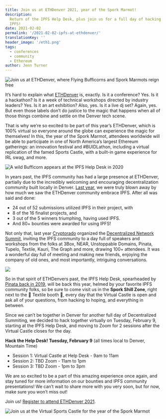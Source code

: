 ```yaml
---
title: Join us at ETHDenver 2021, year of the Spork Marmot!
description:
  Return of the IPFS Help Desk, plus join us for a full day of hacking
  IPFS!
date: 2021-02-02
permalink: '/2021-02-02-ipfs-at-ethdenver/'
translationKey: ''
header_image: '/eth1.png'
tags:
  - conferences
  - community
  - Ethereum
author: Jenn Turner
---
```


![Join us at ETHDenver, where Flying Bufficorns and Spork Marmots reign free](../assets/2021-02-02-ipfs-at-ethdenver-flyingspork.png)

It’s hard to explain what [ETHDenver](https://www.ethdenver.com/) is, exactly. Is it a conference? Yes. Is it a hackathon? Is it a week of technical workshops directed by industry leaders? Yes. Is it an art exhibition? Also, yes. Is it a live dj set? Again, yes. But even those labels don’t do justice to the magic that happens when all of those things combine and settle on the Denver tech scene.

That is why we’re so excited to be part of this year’s ETHDenver, which is 100% virtual so everyone around the globe can experience the magic for themselves! In this, the year of the Spork Marmot, attendees worldwide will be able to participate in one of North America’s largest Ethereum gatherings: an innovation festival and #BUIDLathon, including a virtual replication of the famed Sports Castle, with a built-in game experience for IRL swag, and more.

![A wild Bufficorn appears at the IPFS Help Desk in 2020](../assets/2021-02-02-ipfs-at-ethdenver-helpdesk2020.jpg)

In years past, the IPFS community has had a large presence at ETHDenver, partially due to the incredibly welcoming and encouraging decentralization community built locally in Denver. [Last year](https://blog.ipfs.tech/2020-02-07-ethdenver-2020/), we were truly blown away by how much we saw the ETHDenver community embrace IPFS. After all was said and done:

- 24 out of 52 submissions utilized IPFS in their project, with
- 8 of the 16 finalist projects, and
- 3 out of the 5 winners triumphing, having used IPFS.
- And 80+ bounties were awarded for using IPFS!

Not only that, last year [Cryptorado](https://cryptorado.org/#/) organized the [Decentralized Network Summit](https://dnsummit.cryptorado.org/), inviting the IPFS community to a day full of speakers and workshops from the folks at 3Box, NEAR, Unstoppable Domains, Pinata, Tupelo, Textile, Kauri, The Graph and more, drawing 100+ attendees. It was a wonderful day full of meeting and making new friends, enjoying the company of old ones, and most importantly, intriguing conversations.

![](../assets/2021-02-02-ipfs-at-ethdenver-ethdenver2019-1.jpeg)

So in that spirit of ETHDenvers past, the IPFS Help Desk, spearheaded by [Pinata back in 2019](https://twitter.com/IPFSPinata/status/1096806565116399616), will be back this year, helmed by your favorite IPFS community folks, so be sure to come visit us in the **Spork Shill Zone**, right next to the 🥰 Textile booth 🥰, every day that the Virtual Castle is open and ask all of your questions, from hacking to hoping, and everything in between.

Since we can’t be together in Denver for another full day of Decentralized Summiting, we decided to hack together virtually on Tuesday, February 9, starting at the IPFS Help Desk, and moving to Zoom for 2 sessions after the Virtual Castle closes for the day.

**Hack the Help Desk! Tuesday, February 9** (all times local to Denver, Mountain Time)

- Session 1: Virtual Castle at Help Desk - 9am to 11am
- Session 2: TBD Zoom - 11am to 1pm
- Session 3: TBD Zoom - 1pm to 3pm

We are so excited to be a part of this amazing experience once again, and stay tuned for more information on our bounties and IPFS community presentations! We can’t wait to share more with you very soon, but for now, make sure you won’t miss out!

Join us! [Register to attend ETHDenver 2021](https://www.ethdenver.com/).

![Join us at the Virtual Sports Castle for the year of the Spork Marmot](../assets/2021-02-02-ipfs-at-ethdenver-sportscastle.png)
